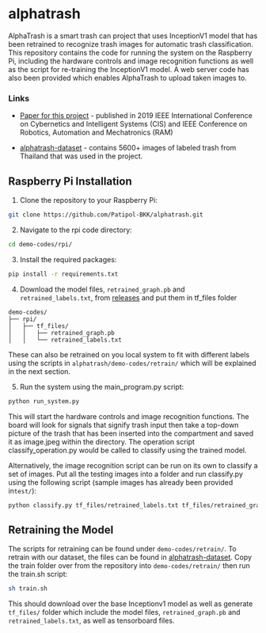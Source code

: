 # alphatrash

AlphaTrash is a smart trash can project that uses InceptionV1 model that has been retrained to recognize trash images for automatic trash classification. This repository contains the code for running the system on the Raspberry Pi, including the hardware controls and image recognition functions as well as the script for re-training the InceptionV1 model. A web server code has also been provided which enables AlphaTrash to upload taken images to.

### Links

- [Paper for this project](https://ieeexplore.ieee.org/document/9095775) - published in 2019 IEEE International Conference on Cybernetics and Intelligent Systems (CIS) and IEEE Conference on Robotics, Automation and Mechatronics (RAM)

- [alphatrash-dataset](https://github.com/Patipol-BKK/alphatrash-dataset) - contains 5600+ images of labeled trash from Thailand that was used in the project.

## Raspberry Pi Installation

1. Clone the repository to your Raspberry Pi:

```bash
git clone https://github.com/Patipol-BKK/alphatrash.git
```

2. Navigate to the rpi code directory:
```bash
cd demo-codes/rpi/
```

3. Install the required packages:

```bash
pip install -r requirements.txt
```

4. Download the model files, `retrained_graph.pb` and `retrained_labels.txt`, from [releases](https://github.com/Patipol-BKK/alphatrash/releases) and put them in tf_files folder
```
demo-codes/
├── rpi/
│   ├── tf_files/
│   │   ├── retrained_graph.pb
│   │   └── retrained_labels.txt
```
These can also be retrained on you local system to fit with different labels using the scripts in `alphatrash/demo-codes/retrain/` which will be explained in the next section.

5. Run the system using the main_program.py script:

```bash
python run_system.py
```

This will start the hardware controls and image recognition functions. The board will look for signals that signify trash input then take a top-down picture of the trash that has been inserted into the compartment and saved it as image.jpeg within the directory. The operation script classify_operation.py would be called to classify using the trained model.

Alternatively, the image recognition script can be run on its own to classify a set of images. Put all the testing images into a folder and run classify.py using the following script (sample images has already been provided in`test/`):
```bash
python classify.py tf_files/retrained_labels.txt tf_files/retrained_graph.pb path/to/testing_images_folder
```

## Retraining the Model
The scripts for retraining can be found under `demo-codes/retrain/`. To retrain with our dataset, the files can be found in [alphatrash-dataset](https://github.com/Patipol-BKK/alphatrash-dataset). Copy the train folder over from the repository into `demo-codes/retrain/` then run the train.sh script:

```bash
sh train.sh
```
This should download over the base Inceptionv1 model as well as generate `tf_files/` folder which include the model files, `retrained_graph.pb` and `retrained_labels.txt`, as well as tensorboard files.
